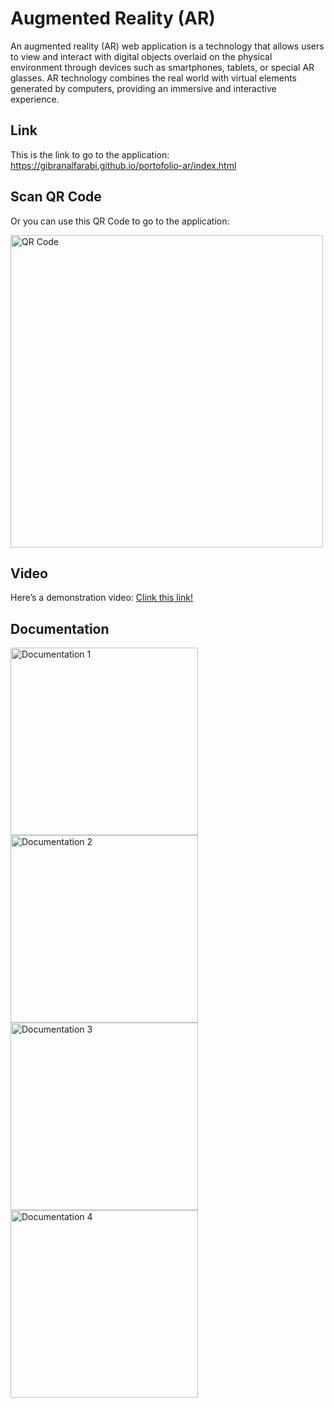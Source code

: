 # Augmented Reality (AR) 

An augmented reality (AR) web application is a technology that allows users to view and interact with digital objects overlaid on the physical environment through devices such as smartphones, tablets, or special AR glasses. AR technology combines the real world with virtual elements generated by computers, providing an immersive and interactive experience.

## Link

This is the link to go to the application:
https://gibranalfarabi.github.io/portofolio-ar/index.html

## Scan QR Code

Or you can use this QR Code to go to the application:

<img src="https://github.com/gibranalfarabi/portofolio-ar/assets/137768982/7246c05b-381b-4cd8-bb02-a8ad491e8777" alt="QR Code" width="500" />

## Video

Here’s a demonstration video:
<a href="[https://youtu.be/bQGo939faqs](https://youtu.be/tfE10nMNSqE)">Clink this link!</a>

## Documentation

<img src="https://github.com/gibranalfarabi/portofolio-ar/assets/137768982/9d9308c7-ad9d-438c-9b24-dbc17abae86e" alt="Documentation 1" width="300" />
<img src="https://github.com/gibranalfarabi/portofolio-ar/assets/137768982/9f02a58f-394e-476d-aa8d-e1167d5ca50a" alt="Documentation 2" width="300" />
<img src="https://github.com/gibranalfarabi/portofolio-ar/assets/137768982/e870c4ba-61da-4035-a011-e7c6595e8e57" alt="Documentation 3" width="300" />
<img src="https://github.com/gibranalfarabi/portofolio-ar/assets/137768982/db079b05-eed2-4683-a354-ce353a4ced50" alt="Documentation 4" width="300" />


